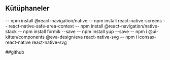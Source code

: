 ## Kütüphaneler

-- npm install @react-navigation/native
-- npm install react-native-screens
-- react-native-safe-area-context
-- npm install @react-navigation/native-stack
-- npm install formik --save
-- npm install yup --save
-- npm i @ui-kitten/components @eva-design/eva react-native-svg
-- npm i iconsax-react-native react-native-svg

##github
